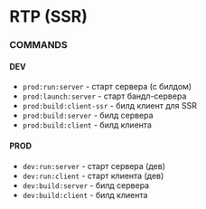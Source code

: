 # RTP (SSR)

### COMMANDS

#### DEV
* `prod:run:server` - старт сервера (с билдом)
* `prod:launch:server` - старт бандл-сервера
* `prod:build:client-ssr` - билд клиент для SSR
* `prod:build:server` - билд сервера
* `prod:build:client` - билд клиента


#### PROD

* `dev:run:server` - старт сервера (дев)
* `dev:run:client` - старт клиента (дев)
* `dev:build:server` - билд сервера
* `dev:build:client` - билд клиента


